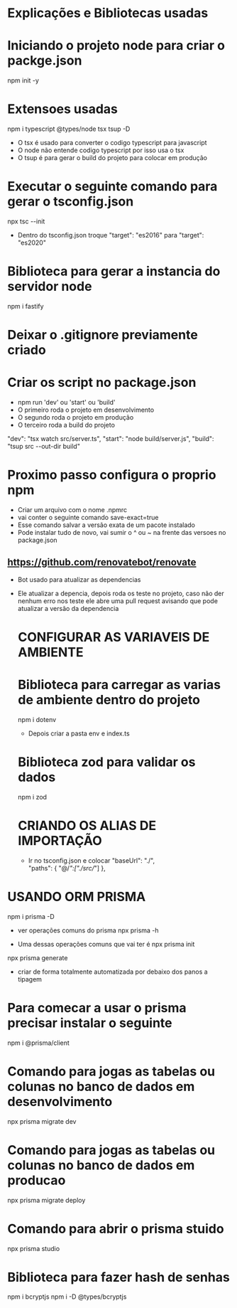 # Explicações e Bibliotecas usadas

# Iniciando o projeto node para criar o packge.json
npm init -y

# Extensoes usadas 
npm i typescript @types/node tsx tsup -D

- O tsx é usado para converter o codigo typescript para javascript
- O node não entende codigo typescript por isso usa o tsx
- O tsup é para gerar o build do projeto para colocar em produção

# Executar o seguinte comando para gerar o tsconfig.json
npx tsc --init

- Dentro do tsconfig.json troque "target": "es2016" para "target": "es2020"

# Biblioteca para gerar a instancia do servidor node
npm i fastify

# Deixar o .gitignore previamente criado

# Criar os script no package.json
- npm run 'dev' ou 'start' ou 'build'
- O primeiro roda o projeto em desenvolvimento
- O segundo roda o projeto em produção
- O terceiro roda a build do projeto 

"dev": "tsx watch src/server.ts",
"start": "node build/server.js",
"build": "tsup src --out-dir build"

# Proximo passo configura o proprio npm
- Criar um arquivo com o nome .npmrc
- vai conter o seguinte comando save-exact=true
- Esse comando salvar a versão exata de um pacote instalado
- Pode instalar tudo de novo, vai sumir o ^ ou ~ na frente das versoes no package.json
## https://github.com/renovatebot/renovate
- Bot usado para atualizar as dependencias
- Ele atualizar a depencia, depois roda os teste no projeto, caso não der nenhum erro nos teste
  ele abre uma pull request avisando que pode atualizar a versão da dependencia

  # CONFIGURAR AS VARIAVEIS DE AMBIENTE
  # Biblioteca para carregar as varias de ambiente dentro do projeto
  npm i dotenv
  - Depois criar a pasta env e index.ts
  
  # Biblioteca zod para validar os dados
  npm i zod

  # CRIANDO OS ALIAS DE IMPORTAÇÃO
  - Ir no tsconfig.json e colocar 
    "baseUrl": "./",                 
    "paths": {
      "@/*":["./src/*"]
    }, 

# USANDO ORM PRISMA
npm i prisma -D

- ver operações comuns do prisma
npx prisma -h

- Uma dessas operações comuns que vai ter é 
npx prisma init

npx prisma generate
- criar de forma totalmente automatizada por debaixo dos panos a tipagem

# Para comecar a usar o prisma precisar instalar o seguinte
npm i @prisma/client

# Comando para jogas as tabelas ou colunas no banco de dados em desenvolvimento
npx prisma migrate dev

# Comando para jogas as tabelas ou colunas no banco de dados em producao
npx prisma migrate deploy

# Comando para abrir o prisma stuido
npx prisma studio

# Biblioteca para fazer hash de senhas
npm i bcryptjs
npm i -D @types/bcryptjs